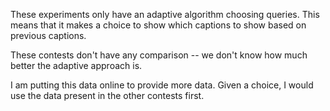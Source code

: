 These experiments only have an adaptive algorithm choosing queries. This means
that it makes a choice to show which captions to show based on previous
captions.

These contests don't have any comparison -- we don't know how much better the
adaptive approach is.

I am putting this data online to provide more data. Given a choice, I would use
the data present in the other contests first.

